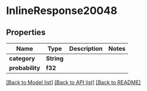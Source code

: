 # InlineResponse20048

## Properties

Name | Type | Description | Notes
------------ | ------------- | ------------- | -------------
**category** | **String** |  | 
**probability** | **f32** |  | 

[[Back to Model list]](../README.md#documentation-for-models) [[Back to API list]](../README.md#documentation-for-api-endpoints) [[Back to README]](../README.md)


